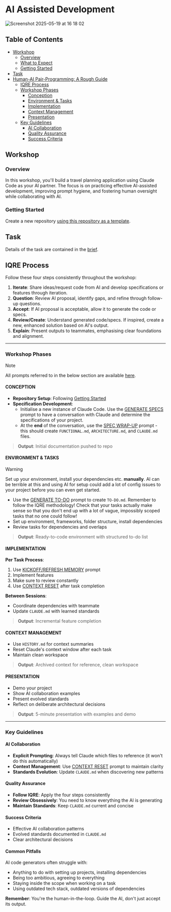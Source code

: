 # AI Assisted Development

![Screenshot 2025-05-19 at 16 18 02](https://github.com/user-attachments/assets/885d196b-e9b8-47ee-84de-d4533c42f3b7)

## Table of Contents

- [Workshop](#workshop)
  - [Overview](#overview)
  - [What to Expect](#what-to-expect)
  - [Getting Started](#getting-started)
- [Task](#task)
- [Human-AI Pair-Programming: A Rough Guide](#human-ai-pair-programming-a-rough-guide)
  - [IQRE Process](#iqre-process)
  - [Workshop Phases](#workshop-phases)
    - [Conception](#conception)
    - [Environment & Tasks](#environment--tasks)
    - [Implementation](#implementation)
    - [Context Management](#context-management)
    - [Presentation](#presentation)
  - [Key Guidelines](#key-guidelines)
    - [AI Collaboration](#ai-collaboration)
    - [Quality Assurance](#quality-assurance)
    - [Success Criteria](#success-criteria)

## Workshop

### Overview

In this workshop, you'll build a travel planning application using Claude Code as your AI partner. The focus is on practicing effective AI-assisted development, improving prompt hygiene, and fostering human oversight while collaborating with AI.

### Getting Started

Create a new repository [using this repository as a template](https://github.com/new?template_name=fac-ws_ai_assisted_development&template_owner=TandemCreativeDev).

## Task

Details of the task are contained in the [brief](BRIEF.md).

## IQRE Process

Follow these four steps consistently throughout the workshop:

1. **Iterate**: Share ideas/request code from AI and develop specifications or features through iteration.
2. **Question**: Review AI proposal, identify gaps, and refine through follow-up questions.
3. **Accept**: If AI proposal is acceptable, allow it to generate the code or specs.
4. **Review/Create**: Understand generated code/specs. If inspired, create a new, enhanced solution based on AI's output.
5. **Explain**: Present outputs to teammates, emphasising clear foundations and alignment.

---

### Workshop Phases

> [!NOTE]
> All prompts referred to in the below section are available [here](PROMPTS.md).

#### CONCEPTION

- **Repository Setup**: Following [Getting Started](#getting-started)
- **Specification Development**:
  - Initialise a new instance of Claude Code. Use the [GENERATE SPECS](PROMPTS.md#generate-specs) prompt to have a conversation with Claude and determine the specifications of your project.
  - At the **end** of the conversation, use the [SPEC WRAP-UP](PROMPTS.md#spec-wrap-up) prompt - this should create `FUNCTIONAL.md`, `ARCHITECTURE.md`, and `CLAUDE.md` files.

> **Output**: Initial documentation pushed to repo

#### ENVIRONMENT & TASKS

> [!WARNING]  
> Set up your environment, install your dependencies etc. **manually**. AI can be terrible at this and using AI for setup could add a lot of config issues to your project before you can even get started.

- Use the [GENERATE TO-DO](PROMPTS.md#generate-to-do) prompt to create `TO-DO.md`. Remember to follow the IQRE methodology! Check that your tasks actually make sense so that you don't end up with a lot of vague, impossibly scoped tasks that no one could follow!
- Set up environment, frameworks, folder structure, install dependencies
- Review tasks for dependencies and overlaps

> **Output**: Ready-to-code environment with structured to-do list

#### IMPLEMENTATION

**Per Task Process**:

1. Use [KICKOFF/REFRESH MEMORY](PROMPTS.md#kickoff--refresh-memory) prompt
2. Implement features
3. Make sure to review constantly
4. Use [CONTEXT RESET](PROMPTS.md#context-reset) after task completion

**Between Sessions**:

- Coordinate dependencies with teammate
- Update `CLAUDE.md` with learned standards

> **Output**: Incremental feature completion

#### CONTEXT MANAGEMENT

- Use `HISTORY.md` for context summaries
- Reset Claude's context window after each task
- Maintain clean workspace

> **Output**: Archived context for reference, clean workspace

#### PRESENTATION

- Demo your project
- Show AI collaboration examples
- Present evolved standards
- Reflect on deliberate architectural decisions

> **Output**: 5-minute presentation with examples and demo

---

### Key Guidelines

#### AI Collaboration

- **Explicit Prompting**: Always tell Claude which files to reference (it won't do this automatically)
- **Context Management**: Use [CONTEXT RESET](PROMPTS.md#context-reset) prompt to maintain clarity
- **Standards Evolution**: Update `CLAUDE.md` when discovering new patterns

#### Quality Assurance

- **Follow IQRE**: Apply the four steps consistently
- **Review Obsessively**: You need to know everything the AI is generating
- **Maintain Standards**: Keep `CLAUDE.md` current and concise

#### Success Criteria

- Effective AI collaboration patterns
- Evolved standards documented in `CLAUDE.md`
- Clear architectural decisions

#### Common Pitfalls

AI code generators often struggle with:

- Anything to do with setting up projects, installing dependencies
- Being too ambitious, agreeing to everything
- Staying inside the scope when working on a task
- Using outdated tech stack, outdated versions of dependencies

**Remember**: You're the human-in-the-loop. Guide the AI, don't just accept its output.
